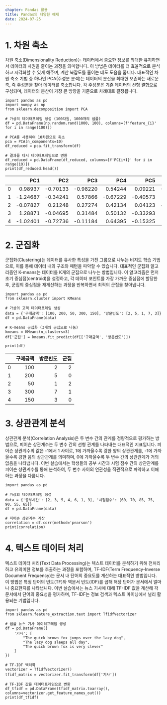 ```yaml
---
chapter: Pandas 활용
title: Pandas의 다양한 예제 
date: 2024-07-25
---
```


# 1. 차원 축소 

차원 축소(Dimensionality Reduction)는 데이터에서 중요한 정보를 최대한 유지하면서 데이터의 차원을 줄이는 과정을 의미합니다. 이 방법은 데이터를 더 효율적으로 분석하고 시각화할 수 있게 해주며, 계산 복잡도를 줄이는 데도 도움을 줍니다. 대표적인 차원 축소 기법 중 하나인 PCA(주성분 분석)는 데이터의 분산을 최대한 보존하는 새로운 축, 즉 주성분을 찾아 데이터를 축소합니다. 각 주성분은 기존 데이터의 선형 결합으로 구성되며, 데이터의 분산이 가장 큰 방향을 기준으로 차례대로 결정됩니다.

```python-exec
import pandas as pd
import numpy as np
from sklearn.decomposition import PCA

# 가상의 데이터프레임 생성 (100차원, 1000개의 샘플)
df = pd.DataFrame(np.random.rand(1000, 100), columns=[f'feature_{i}' for i in range(100)])

# PCA를 사용하여 10차원으로 축소
pca = PCA(n_components=10)
df_reduced = pca.fit_transform(df)

# 결과를 다시 데이터프레임으로 변환
df_reduced = pd.DataFrame(df_reduced, columns=[f'PC{i+1}' for i in range(10)])
print(df_reduced.head())
```

|    |      PC1 |      PC2 |      PC3 |      PC4 |      PC5 |      PC6 |      PC7 |      PC8 |      PC9 |     PC10 |
|---:|---------:|---------:|---------:|---------:|---------:|---------:|---------:|---------:|---------:|---------:|
|  0 |  0.98937 | -0.70133 | -0.98220 |  0.54244 |  0.09221 | -0.63098 |  0.01320 |  0.42784 | -0.13966 | -0.64672 |
|  1 | -1.24687 | -0.34241 |  0.57866 | -0.67229 | -0.40573 |  0.07359 | -0.25450 | -0.05623 |  0.61322 |  0.42345 |
|  2 | -0.07827 |  0.21248 |  0.27274 |  0.42134 |  0.04123 | -0.60457 | -0.24098 |  0.00898 |  0.33149 |  0.25967 |
|  3 |  1.28871 | -0.04695 |  0.31484 |  0.50132 | -0.33293 |  0.45708 |  0.29185 |  0.45630 |  0.36122 |  0.06283 |
|  4 | -1.02401 | -0.72736 | -0.11184 |  0.64395 | -0.15325 |  0.04281 |  0.62440 | -0.16036 | -0.41202 | -0.51399 |



# 2. 군집화 
군집화(Clustering)는 데이터를 유사한 특성을 가진 그룹으로 나누는 비지도 학습 기법으로, 이를 통해 데이터 내의 구조와 패턴을 파악할 수 있습니다. 대표적인 군집화 알고리즘인 K-means는 데이터를 K개의 군집으로 나누는 방법입니다. 이 알고리즘은 먼저 초기 중심점(centroid)을 설정하고, 각 데이터 포인트를 가장 가까운 중심점에 할당한 후, 군집의 중심점을 재계산하는 과정을 반복하면서 최적의 군집을 찾아냅니다.

```python-exec
import pandas as pd
from sklearn.cluster import KMeans

# 가상의 고객 데이터프레임 생성
data = {'구매금액': [100, 200, 50, 300, 150], '방문빈도': [2, 5, 1, 7, 3]}
df = pd.DataFrame(data)

# K-means 군집화 (3개의 군집으로 나눔)
kmeans = KMeans(n_clusters=3)
df['군집'] = kmeans.fit_predict(df[['구매금액', '방문빈도']])

print(df)
```


|    |   구매금액 |   방문빈도 |   군집 |
|---:|----------:|----------:|-------:|
|  0 |       100 |         2 |      2 |
|  1 |       200 |         5 |      0 |
|  2 |        50 |         1 |      2 |
|  3 |       300 |         7 |      1 |
|  4 |       150 |         3 |      0 |

# 3. 상관관계 분석 

상관관계 분석(Correlation Analysis)은 두 변수 간의 관계를 정량적으로 평가하는 방법으로, 피어슨 상관계수는 두 변수 간의 선형 관계를 나타내는 대표적인 지표입니다. 피어슨 상관계수의 값은 -1에서 1 사이로, 1에 가까울수록 강한 양의 상관관계를, -1에 가까울수록 강한 음의 상관관계를 의미하며, 0에 가까울수록 두 변수 간의 상관관계가 거의 없음을 나타냅니다. 이번 실습에서는 학생들의 공부 시간과 시험 점수 간의 상관관계를 피어슨 상관계수를 통해 분석하여, 두 변수 사이의 연관성을 직관적으로 파악하고 이해하는 과정을 다룹니다.

```python-exec
import pandas as pd

# 가상의 데이터프레임 생성
data = {'공부시간': [2, 3, 5, 4, 6, 1, 3], '시험점수': [60, 70, 85, 75, 90, 55, 65]}
df = pd.DataFrame(data)

# 피어슨 상관계수 계산
correlation = df.corr(method='pearson')
print(correlation)
```


# 4. 텍스트 데이터 처리 
텍스트 데이터 처리(Text Data Processing)는 텍스트 데이터를 분석하기 위해 전처리하고 유의미한 정보를 추출하는 과정을 포함하며, TF-IDF(Term Frequency-Inverse Document Frequency)는 문서 내 단어의 중요도를 계산하는 대표적인 방법입니다. 이 방법은 특정 단어의 빈도(TF)와 역문서 빈도(IDF)를 곱해 해당 단어가 문서에서 얼마나 중요한지를 나타냅니다. 이번 실습에서는 뉴스 기사에 대해 TF-IDF 값을 계산해 각 문서에서 단어의 중요성을 평가하며, TF-IDF는 정보 검색과 텍스트 마이닝에서 널리 활용되는 기법입니다.

```python-exec
import pandas as pd
from sklearn.feature_extraction.text import TfidfVectorizer

# 샘플 뉴스 기사 데이터프레임 생성
df = pd.DataFrame({
    '기사': [
        "The quick brown fox jumps over the lazy dog",
        "The lazy dog sleeps all day",
        "The quick brown fox is very clever"
    ]
})

# TF-IDF 벡터화
vectorizer = TfidfVectorizer()
tfidf_matrix = vectorizer.fit_transform(df['기사'])

# TF-IDF 값을 데이터프레임으로 변환
df_tfidf = pd.DataFrame(tfidf_matrix.toarray(), columns=vectorizer.get_feature_names_out())
print(df_tfidf)
```


